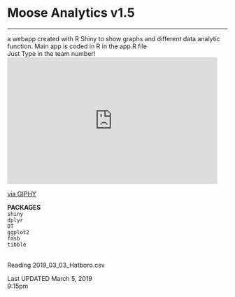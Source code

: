 <h1>Moose Analytics v1.5</h1> <hr>
a webapp created with R Shiny to show graphs and different data analytic function.
Main app is coded in R in the app.R file
<br>
Just Type in the team number!
<iframe src="https://giphy.com/embed/8FllEcZEV5RxDhLwGj" width="480" height="290" frameBorder="0" class="giphy-embed" allowFullScreen></iframe><p><a href="https://giphy.com/gifs/8FllEcZEV5RxDhLwGj">via GIPHY</a></p>

<b>PACKAGES</b><br>
<code>shiny</code><br>
<code>dplyr</code><br>
<code>DT</code><br>
<code>ggplot2</code><br>
<code>fmsb</code><br>
<code>tibble</code><br>


<br>
Reading 2019_03_03_Hatboro.csv


Last UPDATED March 5, 2019 <br>
9:15pm <br>

